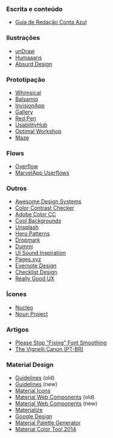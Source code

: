 ### Escrita e conteúdo
- [Guia de Redação Conta Azul](https://guiaderedacao.contaazul.design/)

### Ilustrações
- [unDraw](https://undraw.co/illustrations)
- [Humaaans](https://www.humaaans.com/)
- [Absurd Design](https://absurd.design/)

### Prototipação
- [Whimsical](https://whimsical.co)
- [Balsamiq](https://balsamiq.com)
- [InvisionApp](http://invisionapp.com)
- [Gallery](https://gallery.io)
- [Red Pen](https://redpen.io)
- [UsabilityHub](https://usabilityhub.com)
- [Optimal Workshop](https://www.optimalworkshop.com)
- [Maze](https://maze.design)

### Flows
- [Overflow](https://overflow.io/)
- [MarvelApp Userflows](https://userflows.marvelapp.com/)

### Outros
- [Awesome Design Systems](https://github.com/alexpate/awesome-design-systems)
- [Color Contrast Checker](https://webaim.org/resources/contrastchecker/)
- [Adobe Color CC](https://color.adobe.com/pt/create/color-wheel/)
- [Cool Backgrounds](https://coolbackgrounds.io)
- [Unsplash](https://unsplash.com/)
- [Hero Patterns](http://www.heropatterns.com/)
- [Dropmark](http://dropmark.com)
- [Dummi](http://dummi.io/)
- [UI Sound Inspiration](https://uisounds.prototypr.io/sounds/)
- [Pages.xyz](https://www.pages.xyz/)
- [Evernote Design](https://www.evernote.design/)
- [Checklist Design](https://www.checklist.design/)
- [Really Good UX](https://www.reallygoodux.io/)

### Ícones
- [Nucleo](https://nucleoapp.com/)
- [Noun Project](https://thenounproject.com/)

### Artigos
- [Please Stop “Fixing” Font Smoothing](http://usabilitypost.com/2012/11/05/stop-fixing-font-smoothing/)
- [The Vignelli Canon (PT-BR)](https://www.creativedoc.co/vignelli)

### Material Design
- [Guidelines](https://material.io/archive/guidelines/) (old)
- [Guidelines](https://material.io/design) (new)
- [Material Icons](https://material.io/icons/)
- [Material Web Components](https://material-components-web.appspot.com/) (old) 
- [Material Web Components](https://material-components.github.io/material-components-web-catalog) (new)
- [Materialize](http://materializecss.com/)
- [Google Design](https://medium.com/google-design)
- [Material Palette Generator](https://material.io/design/color/the-color-system.html#tools-for-picking-colors)
- [Material Color Tool 2014](https://material.io/tools/color)
